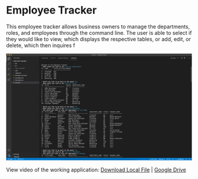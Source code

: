 # Employee Tracker

This employee tracker allows business owners to manage the departments, roles, and employees through the command line. The user is able to select if they would like to view, which displays the respective tables, or add, edit, or delete, which then inquires f

[![Click link to view video](./video/screenshot.png)]()

View video of the working application: [Download Local File](https://github.com/JColeCodes/empire-sequel/raw/main/video/README%20Generator%20(Challenge%2009).mp4) | [Google Drive]()